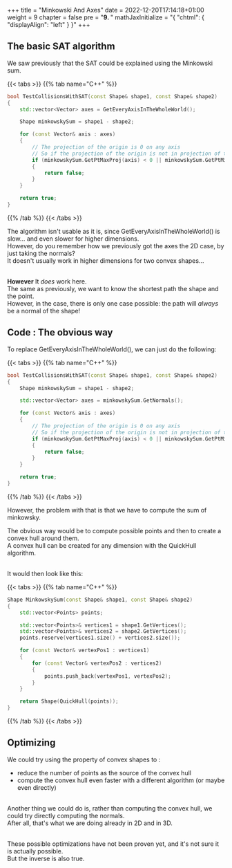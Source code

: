 +++
title = "Minkowski And Axes"
date = 2022-12-20T17:14:18+01:00
weight = 9
chapter = false
pre = "<b>9. </b>"
mathJaxInitialize = "{ \"chtml\": { \"displayAlign\": \"left\" } }"
+++

## The basic SAT algorithm

We saw previously that the SAT could be explained using the Minkowski sum.

{{< tabs >}}
{{% tab name="C++" %}}
```cpp
bool TestCollisionsWithSAT(const Shape& shape1, const Shape& shape2)
{
    std::vector<Vector> axes = GetEveryAxisInTheWholeWorld();

    Shape minkowskySum = shape1 - shape2;

    for (const Vector& axis : axes)
    {
        // The projection of the origin is 0 on any axis
        // So if the projection of the origin is not in projection of the Minkowski shape:
        if (minkowskySum.GetPtMaxProj(axis) < 0 || minkowskySum.GetPtMinProj(axis) > 0)
        {
            return false; 
        }
    }

    return true;
}
```
{{% /tab %}}
{{< /tabs >}}

The algorithm isn't usable as it is, since GetEveryAxisInTheWholeWorld() is slow... and even slower for higher dimensions.\
However, do you remember how we previously got the axes the 2D case, by just taking the normals?\
It doesn't usually work in higher dimensions for two convex shapes...

\
**However**
It *does* work here.\
The same as previously, we want to know the shortest path the shape and the point.\
However, in the case, there is only one case possible: the path will *always* be a normal of the shape! 

## Code : The obvious way

To replace GetEveryAxisInTheWholeWorld(), we can just do the following:

{{< tabs >}}
{{% tab name="C++" %}}
```cpp
bool TestCollisionsWithSAT(const Shape& shape1, const Shape& shape2)
{
    Shape minkowskySum = shape1 - shape2;

    std::vector<Vector> axes = minkowskySum.GetNormals();

    for (const Vector& axis : axes)
    {
        // The projection of the origin is 0 on any axis
        // So if the projection of the origin is not in projection of the Minkowski shape:
        if (minkowskySum.GetPtMaxProj(axis) < 0 || minkowskySum.GetPtMinProj(axis) > 0)
        {
            return false; 
        }
    }

    return true;
}
```
{{% /tab %}}
{{< /tabs >}}

However, the problem with that is that we have to compute the sum of minkowsky.

The obvious way would be to compute possible points and then to create a convex hull around them.\
A convex hull can be created for any dimension with the QuickHull algorithm.

\
It would then look like this:

{{< tabs >}}
{{% tab name="C++" %}}
```cpp
Shape MinkowskySum(const Shape& shape1, const Shape& shape2)
{
    std::vector<Points> points;

    std::vector<Points>& vertices1 = shape1.GetVertices();
    std::vector<Points>& vertices2 = shape2.GetVertices();
    points.reserve(vertices1.size() + vertices2.size());

    for (const Vector& vertexPos1 : vertices1)
    {
        for (const Vector& vertexPos2 : vertices2)
        {
            points.push_back(vertexPos1, vertexPos2);
        } 
    } 

    return Shape(QuickHull(points));
}
```
{{% /tab %}}
{{< /tabs >}}

## Optimizing 

We could try using the property of convex shapes to : 
- reduce the number of points as the source of the convex hull
- compute the convex hull even faster with a different algorithm (or maybe even directly)

\
Another thing we could do is, rather than computing the convex hull, we could try directly computing the normals.\
After all, that's what we are doing already in 2D and in 3D.

\
These possible optimizations have not been proven yet, and it's not sure it is actually possible.\
But the inverse is also true.